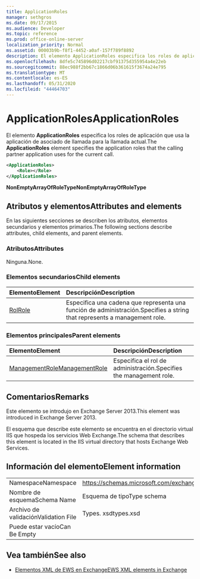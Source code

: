 ```yaml
---
title: ApplicationRoles
manager: sethgros
ms.date: 09/17/2015
ms.audience: Developer
ms.topic: reference
ms.prod: office-online-server
localization_priority: Normal
ms.assetid: 00003b9b-f8f1-4452-a0af-157f789f8892
description: El elemento ApplicationRoles especifica los roles de aplicación que usa la aplicación de asociado de llamada para la llamada actual.
ms.openlocfilehash: 8dfe5c745896d02217cbf91375d355954a4e22eb
ms.sourcegitcommit: 88ec988f2bb67c1866d06b361615f3674a24e795
ms.translationtype: MT
ms.contentlocale: es-ES
ms.lasthandoff: 05/31/2020
ms.locfileid: "44464703"
---
```

# <a name="applicationroles"></a><span data-ttu-id="27367-103">ApplicationRoles</span><span class="sxs-lookup"><span data-stu-id="27367-103">ApplicationRoles</span></span>

<span data-ttu-id="27367-104">El elemento **ApplicationRoles** especifica los roles de aplicación que usa la aplicación de asociado de llamada para la llamada actual.</span><span class="sxs-lookup"><span data-stu-id="27367-104">The **ApplicationRoles** element specifies the application roles that the calling partner application uses for the current call.</span></span> 
  
```XML
<ApplicationRoles>
    <Role></Role>
</ApplicationRoles>
```

 <span data-ttu-id="27367-105">**NonEmptyArrayOfRoleType**</span><span class="sxs-lookup"><span data-stu-id="27367-105">**NonEmptyArrayOfRoleType**</span></span>
## <a name="attributes-and-elements"></a><span data-ttu-id="27367-106">Atributos y elementos</span><span class="sxs-lookup"><span data-stu-id="27367-106">Attributes and elements</span></span>

<span data-ttu-id="27367-107">En las siguientes secciones se describen los atributos, elementos secundarios y elementos primarios.</span><span class="sxs-lookup"><span data-stu-id="27367-107">The following sections describe attributes, child elements, and parent elements.</span></span>
  
### <a name="attributes"></a><span data-ttu-id="27367-108">Atributos</span><span class="sxs-lookup"><span data-stu-id="27367-108">Attributes</span></span>

<span data-ttu-id="27367-109">Ninguna.</span><span class="sxs-lookup"><span data-stu-id="27367-109">None.</span></span>
  
### <a name="child-elements"></a><span data-ttu-id="27367-110">Elementos secundarios</span><span class="sxs-lookup"><span data-stu-id="27367-110">Child elements</span></span>

|<span data-ttu-id="27367-111">**Elemento**</span><span class="sxs-lookup"><span data-stu-id="27367-111">**Element**</span></span>|<span data-ttu-id="27367-112">**Descripción**</span><span class="sxs-lookup"><span data-stu-id="27367-112">**Description**</span></span>|
|:-----|:-----|
|[<span data-ttu-id="27367-113">Rol</span><span class="sxs-lookup"><span data-stu-id="27367-113">Role</span></span>](role.md) <br/> |<span data-ttu-id="27367-114">Especifica una cadena que representa una función de administración.</span><span class="sxs-lookup"><span data-stu-id="27367-114">Specifies a string that represents a management role.</span></span>  <br/> |
   
### <a name="parent-elements"></a><span data-ttu-id="27367-115">Elementos principales</span><span class="sxs-lookup"><span data-stu-id="27367-115">Parent elements</span></span>

|<span data-ttu-id="27367-116">**Elemento**</span><span class="sxs-lookup"><span data-stu-id="27367-116">**Element**</span></span>|<span data-ttu-id="27367-117">**Descripción**</span><span class="sxs-lookup"><span data-stu-id="27367-117">**Description**</span></span>|
|:-----|:-----|
|[<span data-ttu-id="27367-118">ManagementRole</span><span class="sxs-lookup"><span data-stu-id="27367-118">ManagementRole</span></span>](managementrole.md) <br/> |<span data-ttu-id="27367-119">Especifica el rol de administración.</span><span class="sxs-lookup"><span data-stu-id="27367-119">Specifies the management role.</span></span>  <br/> |
   
## <a name="remarks"></a><span data-ttu-id="27367-120">Comentarios</span><span class="sxs-lookup"><span data-stu-id="27367-120">Remarks</span></span>

<span data-ttu-id="27367-121">Este elemento se introdujo en Exchange Server 2013.</span><span class="sxs-lookup"><span data-stu-id="27367-121">This element was introduced in Exchange Server 2013.</span></span>
  
<span data-ttu-id="27367-122">El esquema que describe este elemento se encuentra en el directorio virtual IIS que hospeda los servicios Web Exchange.</span><span class="sxs-lookup"><span data-stu-id="27367-122">The schema that describes this element is located in the IIS virtual directory that hosts Exchange Web Services.</span></span>
  
## <a name="element-information"></a><span data-ttu-id="27367-123">Información del elemento</span><span class="sxs-lookup"><span data-stu-id="27367-123">Element information</span></span>

|||
|:-----|:-----|
|<span data-ttu-id="27367-124">Namespace</span><span class="sxs-lookup"><span data-stu-id="27367-124">Namespace</span></span>  <br/> |https://schemas.microsoft.com/exchange/services/2006/types  <br/> |
|<span data-ttu-id="27367-125">Nombre de esquema</span><span class="sxs-lookup"><span data-stu-id="27367-125">Schema Name</span></span>  <br/> |<span data-ttu-id="27367-126">Esquema de tipo</span><span class="sxs-lookup"><span data-stu-id="27367-126">Type schema</span></span>  <br/> |
|<span data-ttu-id="27367-127">Archivo de validación</span><span class="sxs-lookup"><span data-stu-id="27367-127">Validation File</span></span>  <br/> |<span data-ttu-id="27367-128">Types. xsd</span><span class="sxs-lookup"><span data-stu-id="27367-128">types.xsd</span></span>  <br/> |
|<span data-ttu-id="27367-129">Puede estar vacío</span><span class="sxs-lookup"><span data-stu-id="27367-129">Can Be Empty</span></span>  <br/> ||
   
## <a name="see-also"></a><span data-ttu-id="27367-130">Vea también</span><span class="sxs-lookup"><span data-stu-id="27367-130">See also</span></span>

- [<span data-ttu-id="27367-131">Elementos XML de EWS en Exchange</span><span class="sxs-lookup"><span data-stu-id="27367-131">EWS XML elements in Exchange</span></span>](ews-xml-elements-in-exchange.md)

